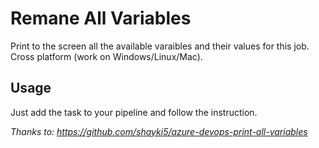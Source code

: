 # Remane All Variables

Print to the screen all the available varaibles and their values for this job. Cross platform (work on Windows/Linux/Mac).

## Usage

Just add the task to your pipeline and follow the instruction.

_Thanks to: https://github.com/shayki5/azure-devops-print-all-variables_
